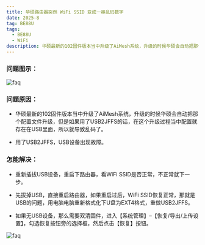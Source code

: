 ```yaml
---
title: 华硕路由器突然 WiFi SSID 变成一串乱码数字
date: 2025-8
tag: BE88U
tags: 
  - BE88U
  - WiFi
description: 华硕最新的102固件版本当中升级了AiMesh系统，升级的时候华硕会自动把那个配置文件升级，但是如果用了USB2JFFS的话，在这个升级过程当中配置就存在在USB里面，所以就导致乱码了。
---
```


### 问题图示：

![faq](/assets/posts/wifi1.png)


### 问题原因：
- 华硕最新的102固件版本当中升级了AiMesh系统，升级的时候华硕会自动把那个配置文件升级，但是如果用了USB2JFFS的话，在这个升级过程当中配置就存在在USB里面，所以就导致乱码了。

- 用了USB2JFFS，USB设备出现故障。


### 怎能解决：

- 重新插拔USB设备，重启下路由器，看WiFi SSID是否正常，不正常就下一步。

- 先拔掉USB，直接重启路由器，如果重启过后，WiFi SSID恢复正常，那就是USB的问题，用电脑电脑重新格式化下U盘为EXT4格式，重做USB2JFFS。

- 如果无USB设备，那么需要双清固件，进入【系统管理】–【恢复/导出/上传设置】，勾选恢复按钮旁的选择框，然后点击【恢复】按钮。

![faq](/assets/posts/wifi2.png)



